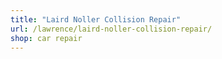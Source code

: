```yaml
---
title: "Laird Noller Collision Repair"
url: /lawrence/laird-noller-collision-repair/
shop: car repair
---
```

